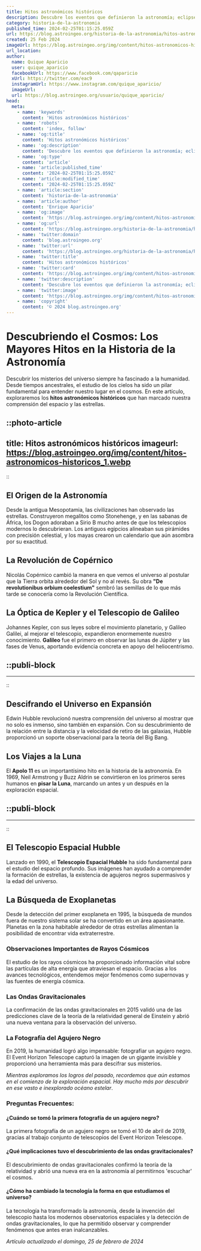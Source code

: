 ```yaml
---
title: Hitos astronómicos históricos
description: Descubre los eventos que definieron la astronomía; eclipses históricos, cometas legendarios y el paso del hombre por las estrellas.
category: historia-de-la-astronomia
published_time: 2024-02-25T01:15:25.059Z
url: https://blog.astroingeo.org/historia-de-la-astronomia/hitos-astronomicos-historicos
created: 25 Feb 2024
imageUrl: https://blog.astroingeo.org/img/content/hitos-astronomicos-historicos_1.webp
url_location:
author:
  name: Quique Aparicio
  user: quique_aparicio
  facebookUrl: https://www.facebook.com/qaparicio
  xUrl: https://twitter.com/eac9
  instagramUrl: https://www.instagram.com/quique_aparicio/
  imageUrl: 
  url: https://blog.astroingeo.org/usuario/quique_aparicio/
head:
  meta:
    - name: 'keywords'
      content: 'Hitos astronómicos históricos'
    - name: 'robots'
      content: 'index, follow'
    - name: 'og:title'
      content: 'Hitos astronómicos históricos'
    - name: 'og:description'
      content: 'Descubre los eventos que definieron la astronomía; eclipses históricos, cometas legendarios y el paso del hombre por las estrellas.'
    - name: 'og:type'
      content: 'article'
    - name: 'article:published_time'
      content: '2024-02-25T01:15:25.059Z'
    - name: 'article:modified_time'
      content: '2024-02-25T01:15:25.059Z'
    - name: 'article:section'
      content: 'historia-de-la-astronomia'
    - name: 'article:author'
      content: 'Enrique Aparicio'
    - name: 'og:image'
      content: 'https://blog.astroingeo.org/img/content/hitos-astronomicos-historicos_1.webp'
    - name: 'og:url'
      content: 'https://blog.astroingeo.org/historia-de-la-astronomia/hitos-astronomicos-historicos'
    - name: 'twitter:domain'
      content: 'blog.astroingeo.org'
    - name: 'twitter:url'
      content: 'https://blog.astroingeo.org/historia-de-la-astronomia/hitos-astronomicos-historicos'
    - name: 'twitter:title'
      content: 'Hitos astronómicos históricos'
    - name: 'twitter:card'
      content: 'https://blog.astroingeo.org/img/content/hitos-astronomicos-historicos_1.webp'
    - name: 'twitter:description'
      content: 'Descubre los eventos que definieron la astronomía; eclipses históricos, cometas legendarios y el paso del hombre por las estrellas.'
    - name: 'twitter:image'
      content: 'https://blog.astroingeo.org/img/content/hitos-astronomicos-historicos_1.webp'
    - name: 'copyright'
      content: '© 2024 blog.astroingeo.org'
---
```

# Descubriendo el Cosmos: Los Mayores Hitos en la Historia de la Astronomía

Descubrir los misterios del universo siempre ha fascinado a la humanidad. Desde tiempos ancestrales, el estudio de los cielos ha sido un pilar fundamental para entender nuestro lugar en el cosmos. En este artículo, exploraremos los **hitos astronómicos históricos** que han marcado nuestra comprensión del espacio y las estrellas.


::photo-article
---
title: Hitos astronómicos históricos
imageurl: https://blog.astroingeo.org/img/content/hitos-astronomicos-historicos_1.webp
---
::


## El Origen de la Astronomía
Desde la antigua Mesopotamia, las civilizaciones han observado las estrellas. Construyeron megalitos como Stonehenge, y en las sabanas de África, los Dogon adoraban a Sirio B mucho antes de que los telescopios modernos lo descubrieran. Los antiguos egipcios alineaban sus pirámides con precisión celestial, y los mayas crearon un calendario que aún asombra por su exactitud.

## La Revolución de Copérnico
Nicolás Copérnico cambió la manera en que vemos el universo al postular que la Tierra orbita alrededor del Sol y no al revés. Su obra **"De revolutionibus orbium coelestium"** sembró las semillas de lo que más tarde se conocería como la Revolución Científica.

## La Óptica de Kepler y el Telescopio de Galileo
Johannes Kepler, con sus leyes sobre el movimiento planetario, y Galileo Galilei, al mejorar el telescopio, expandieron enormemente nuestro conocimiento. **Galileo** fue el primero en observar las lunas de Júpiter y las fases de Venus, aportando evidencia concreta en apoyo del heliocentrismo.


  ::publi-block
  ---
  ---
  ::
  
  
## Descifrando el Universo en Expansión
Edwin Hubble revolucionó nuestra comprensión del universo al mostrar que no solo es inmenso, sino también en expansión. Con su descubrimiento de la relación entre la distancia y la velocidad de retiro de las galaxias, Hubble proporcionó un soporte observacional para la teoría del Big Bang.

## Los Viajes a la Luna
El **Apolo 11** es un importantísimo hito en la historia de la astronomía. En 1969, Neil Armstrong y Buzz Aldrin se convirtieron en los primeros seres humanos en **pisar la Luna**, marcando un antes y un después en la exploración espacial.


  ::publi-block
  ---
  ---
  ::
  
  
## El Telescopio Espacial Hubble
Lanzado en 1990, el **Telescopio Espacial Hubble** ha sido fundamental para el estudio del espacio profundo. Sus imágenes han ayudado a comprender la formación de estrellas, la existencia de agujeros negros supermasivos y la edad del universo.

## La Búsqueda de Exoplanetas
Desde la detección del primer exoplaneta en 1995, la búsqueda de mundos fuera de nuestro sistema solar se ha convertido en un área apasionante. Planetas en la zona habitable alrededor de otras estrellas alimentan la posibilidad de encontrar vida extraterrestre.

### Observaciones Importantes de Rayos Cósmicos
El estudio de los rayos cósmicos ha proporcionado información vital sobre las partículas de alta energía que atraviesan el espacio. Gracias a los avances tecnológicos, entendemos mejor fenómenos como supernovas y las fuentes de energía cósmica.

### Las Ondas Gravitacionales
La confirmación de las ondas gravitacionales en 2015 validó una de las predicciones clave de la teoría de la relatividad general de Einstein y abrió una nueva ventana para la observación del universo.

### La Fotografía del Agujero Negro
En 2019, la humanidad logró algo impensable: fotografiar un agujero negro. El Event Horizon Telescope capturó la imagen de un gigante invisible y proporcionó una herramienta más para descifrar sus misterios.

*Mientras exploramos los logros del pasado, recordemos que aún estamos en el comienzo de la exploración espacial. Hay mucho más por descubrir en ese vasto e inexplorado océano estelar*.

### Preguntas Frecuentes:

#### ¿Cuándo se tomó la primera fotografía de un agujero negro?
La primera fotografía de un agujero negro se tomó el 10 de abril de 2019, gracias al trabajo conjunto de telescopios del Event Horizon Telescope.

#### ¿Qué implicaciones tuvo el descubrimiento de las ondas gravitacionales?
El descubrimiento de ondas gravitacionales confirmó la teoría de la relatividad y abrió una nueva era en la astronomía al permitirnos 'escuchar' el cosmos.

#### ¿Cómo ha cambiado la tecnología la forma en que estudiamos el universo?
La tecnología ha transformado la astronomía, desde la invención del telescopio hasta los modernos observatorios espaciales y la detección de ondas gravitacionales, lo que ha permitido observar y comprender fenómenos que antes eran inalcanzables.

_Artículo actualizado el domingo, 25 de febrero de 2024_
